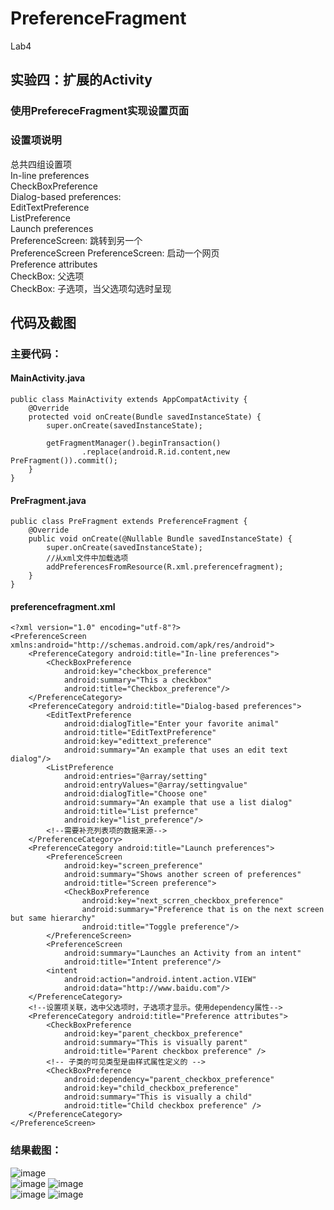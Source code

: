 # PreferenceFragment
Lab4
## 实验四：扩展的Activity
### 使用PrefereceFragment实现设置页面
### 设置项说明
总共四组设置项     
In-line preferences   
CheckBoxPreference   
Dialog-based preferences:   
EditTextPreference   
ListPreference   
Launch preferences   
PreferenceScreen: 跳转到另一个  
PreferenceScreen PreferenceScreen: 启动一个网页  
Preference attributes   
CheckBox: 父选项   
CheckBox: 子选项，当父选项勾选时呈现  

## 代码及截图
### 主要代码：
#### MainActivity.java
```
public class MainActivity extends AppCompatActivity {
    @Override
    protected void onCreate(Bundle savedInstanceState) {
        super.onCreate(savedInstanceState);

        getFragmentManager().beginTransaction()
                .replace(android.R.id.content,new PreFragment()).commit();
    }
}
```
#### PreFragment.java
```
public class PreFragment extends PreferenceFragment {
    @Override
    public void onCreate(@Nullable Bundle savedInstanceState) {
        super.onCreate(savedInstanceState);
        //从xml文件中加载选项
        addPreferencesFromResource(R.xml.preferencefragment);
    }
}
```
#### preferencefragment.xml
```
<?xml version="1.0" encoding="utf-8"?>
<PreferenceScreen xmlns:android="http://schemas.android.com/apk/res/android">
    <PreferenceCategory android:title="In-line preferences">
        <CheckBoxPreference
            android:key="checkbox_preference"
            android:summary="This a checkbox"
            android:title="Checkbox_preference"/>
    </PreferenceCategory>
    <PreferenceCategory android:title="Dialog-based preferences">
        <EditTextPreference
            android:dialogTitle="Enter your favorite animal"
            android:title="EditTextPreference"
            android:key="edittext_preference"
            android:summary="An example that uses an edit text dialog"/>
        <ListPreference
            android:entries="@array/setting"
            android:entryValues="@array/settingvalue"
            android:dialogTitle="Choose one"
            android:summary="An example that use a list dialog"
            android:title="List prefernce"
            android:key="list_preference"/>
        <!--需要补充列表项的数据来源-->
    </PreferenceCategory>
    <PreferenceCategory android:title="Launch preferences">
        <PreferenceScreen
            android:key="screen_preference"
            android:summary="Shows another screen of preferences"
            android:title="Screen preference">
            <CheckBoxPreference
                android:key="next_scrren_checkbox_preference"
                android:summary="Preference that is on the next screen but same hierarchy"
                android:title="Toggle preference"/>
        </PreferenceScreen>
        <PreferenceScreen
            android:summary="Launches an Activity from an intent"
            android:title="Intent preference"/>
        <intent
            android:action="android.intent.action.VIEW"
            android:data="http://www.baidu.com"/>
    </PreferenceCategory>
    <!--设置项关联，选中父选项时，子选项才显示。使用dependency属性-->
    <PreferenceCategory android:title="Preference attributes">
        <CheckBoxPreference
            android:key="parent_checkbox_preference"
            android:summary="This is visually parent"
            android:title="Parent checkbox preference" />
        <!-- 子类的可见类型是由样式属性定义的 -->
        <CheckBoxPreference
            android:dependency="parent_checkbox_preference"
            android:key="child_checkbox_preference"
            android:summary="This is visually a child"
            android:title="Child checkbox preference" />
    </PreferenceCategory>
</PreferenceScreen>
```
### 结果截图：
![image](https://github.com/Magicpanda-orz/PreferenceFragment/blob/master/img/lab4_1.PNG)  
![image](https://github.com/Magicpanda-orz/PreferenceFragment/blob/master/img/lab4_2.PNG) ![image](https://github.com/Magicpanda-orz/PreferenceFragment/blob/master/img/lab4_3.PNG)  
![image](https://github.com/Magicpanda-orz/PreferenceFragment/blob/master/img/lab4_4.PNG) ![image](https://github.com/Magicpanda-orz/PreferenceFragment/blob/master/img/lab4_5.PNG)  
##  
